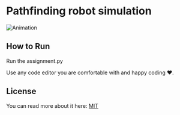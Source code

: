 # Pathfinding robot simulation
![Animation](https://user-images.githubusercontent.com/61602615/147860144-5bb447b2-7648-4996-86c4-15f8dfe722a5.gif)
## How to Run
Run the assignment.py

Use any code editor you are comfortable with and happy coding ❤️.



## License
You can read more about it here: [MIT](https://choosealicense.com/licenses/mit/)


